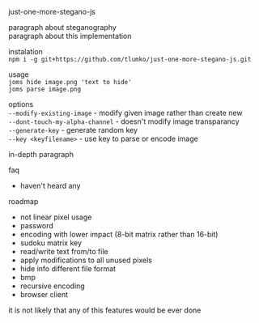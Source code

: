 just-one-more-stegano-js

paragraph about steganography  
paragraph about this implementation  

instalation  
`npm i -g git+https://github.com/tlumko/just-one-more-stegano-js.git`

usage  
`joms hide image.png 'text to hide'`  
`joms parse image.png`  

options  
`--modify-existing-image` - modify given image rather than create new  
`--dont-touch-my-alpha-channel` - doesn't modify image transparancy  
`--generate-key` - generate random key  
`--key <keyfilename>` - use key to parse or encode image  

in-depth paragraph

faq 
- haven't heard any

roadmap
- not linear pixel usage
- password
- encoding with lower impact (8-bit matrix rather than 16-bit)
- sudoku matrix key
- read/write text from/to file
- apply modifications to all unused pixels
- hide info different file format
- bmp
- recursive encoding
- browser client

it is not likely that any of this features would be ever done

